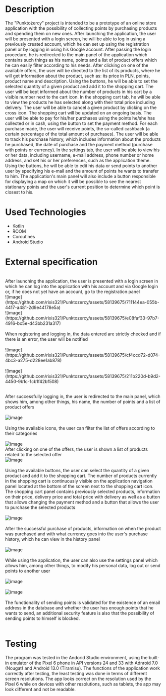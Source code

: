 # Description
The "Punktożercy" project is intended to be a prototype of an online store application with the possibility of collecting points by purchasing products and spending them on new ones. After launching the application, the user will be presented with a login screen, he will be able to log in using a previously created account, which he can set up using the registration panel or by logging in using his Google account. After passing the login procedure, he is redirected to the main panel of the application which contains such things as his name, points and a list of product offers which he can easily filter according to his needs. After clicking on one of the available offers, the user will be directed to the list of its products, where he will get information about the product, such as: its price in PLN, points, product name and description. Using the buttons, he will be able to set the selected quantity of a given product and add it to the shopping cart. 
The user will be kept informed about the number of products in his cart by a visible number next to the cart icon. In the shopping cart tab, he will be able to view the products he has selected along with their total price including delivery. The user will be able to cancel a given product by clicking on the cross icon. The shopping cart will be updated on an ongoing basis. The user will be able to pay for his/her purchases using the points he/she has collected or in cash, using the button to set the payment method. For each purchase made, the user will receive points, the so-called cashback (a certain percentage of the total amount of purchases). The user will be able to track his purchase history, which includes information about the products he purchased, the date of purchase and the payment method (purchase with points or currency). In the settings tab, the user will be able to view his or her data, including username, e-mail address, phone number or home address, and set his or her preferences, such as the application theme.
Using the buttons, he will be able to edit his data or send points to another user by specifying his e-mail and the amount of points he wants to transfer to him. The application's main panel will also include a button responsible for displaying a map on which it will be possible to see the nearest stationary points and the user's current position to determine which point is closest to his.

# Used Technologies
- Kotlin
- ROOM
- Coroutines
- Android Studio

# External specification
<br />
After launching the application, the user is presented with a login screen in which he can log into the application with his account and via Google login or, if he does not yet have an account, go to the registration panel 
<br/>
![image](https://github.com/rixis321/Punktozercy/assets/58139675/711144ea-055b-4417-a481-2d9e44178e5a)
<br/>
![image](https://github.com/rixis321/Punktozercy/assets/58139675/e08faf33-97b7-4916-bc5e-d43bb231a317)
<br />
<br/>
When registering and logging in, the data entered are strictly checked and if there is an error, the user will be notified
<br />
<br/>
![image](https://github.com/rixis321/Punktozercy/assets/58139675/cf4ccd72-d074-4bc3-a275-d228ee1ab878)
<br/>
<br />
![image](https://github.com/rixis321/Punktozercy/assets/58139675/211b220d-b9d2-4450-9b1c-1cb1f42bf508)
<br/>
<br />

After successfully logging in, the user is redirected to the main panel, which shows him, among other things, his name, the number of points and a list of product offers
<br/>
<br />
![image](https://github.com/rixis321/Punktozercy/assets/58139675/cf105be0-eb10-4a72-bb35-c875a58c59c6)
<br/>
<br />
Using the available icons, the user can filter the list of offers according to their categories
<br />
<br />
![image](https://github.com/rixis321/Punktozercy/assets/58139675/19607e53-afca-48aa-914f-cd6a062d4ca1)
<br/>
After clicking on one of the offers, the user is shown a list of products related to the selected offer
<br/>
![image](https://github.com/rixis321/Punktozercy/assets/58139675/67974b6a-4f99-43c6-bc1d-4f7f50e13a07)
<br/>
<br />
Using the available buttons, the user can select the quantity of a given product and add it to the shopping cart. The number of products currently in the shopping cart is continuously visible on the application navigation panel located at the bottom of the screen next to the shopping cart icon. The shopping cart panel contains previously selected products, information on their price, delivery price and total price with delivery as well as a button that allows changing the payment method and a button that allows the user to purchase the selected products
<br/>
<br />
![image](https://github.com/rixis321/Punktozercy/assets/58139675/14e1225f-7bbe-413d-bf51-5af4b7761b91)
<br />
<br/>
After the successful purchase of products, information on when the product was purchased and with what currency goes into the user's purchase history, which he can view in the history panel
<br />
<br/>
![image](https://github.com/rixis321/Punktozercy/assets/58139675/39412d03-daa6-45ca-b1d2-8214ef5d51aa)
<br />
<br/>
While using the application, the user can also use the settings panel which allows him, among other things, to modify his personal data, log out or send points to another user
<br />
<br/>
![image](https://github.com/rixis321/Punktozercy/assets/58139675/58167db4-7406-4582-91d1-5ed6214643b4)
<br />
<br/>
![image](https://github.com/rixis321/Punktozercy/assets/58139675/7d9df6f3-1802-462b-9cf8-8f5075a667a1)
<br />
<br/>
The functionality of sending points is validated for the existence of an email address in the database and whether the user has enough points that he wants to send, an additional security feature is also that the possibility of sending points to himself is blocked.
<br />
<br/>
# Testing
The program was tested in the Andorid Studio environment, using the built-in emulator of the Pixel 6 phone in API versions 24 and 33 with Adnroid 7.0 (Nougat) and Android 13.0 (Tiramisu). The functions of the application work correctly after testing, the least testing was done in terms of different screen resolutions. The app looks correct on the resolution used by the Pixel 6 while on devices with other resolutions, such as tablets, the app may look different and not be readable.

